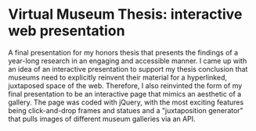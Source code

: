 # Virtual Museum Thesis: interactive web presentation
A final presentation for my honors thesis that presents the findings of a year-long research in an engaging and accessible manner.
I came up with an idea of an interactive presentation to support my thesis conclusion that museums need to explicitly reinvent their material for a hyperlinked, juxtaposed space of the web. Therefore, I also reinvinted the form of my final presentation to be an interactive page that mimics an aesthetic of a gallery.
The page was coded with jQuery, with the most exciting features being click-and-drop frames and statues and a "juxtaposition generator" that pulls images of different museum galleries via an API. 
